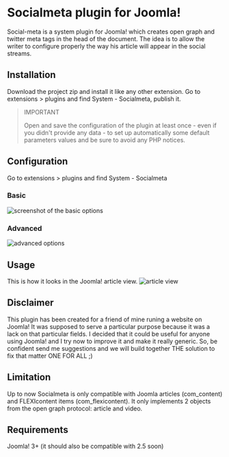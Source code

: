 # Socialmeta plugin for Joomla!
Social-meta is a system plugin for Joomla! which creates open graph and twitter meta tags in the head of the document. The idea is to allow the writer to configure properly the way his article will appear in the social streams.
## Installation
Download the project zip and install it like any other extension. Go to extensions > plugins and find System - Socialmeta, publish it.

> IMPORTANT
>  
> Open and save the configuration of the plugin at least once - even if you didn't provide any data - to set up automatically some default parameters values and be sure to avoid any PHP notices.

## Configuration
Go to extensions > plugins and find System - Socialmeta
### Basic
![screenshot of the basic options](https://dl.dropboxusercontent.com/u/11260729/socialmeta/socialmeta-plugin-basic-conf.jpg)
### Advanced
![advanced options](https://dl.dropboxusercontent.com/u/11260729/socialmeta/socialmeta-plugin-advanced-conf.jpg)
## Usage
This is how it looks in the Joomla! article view.
![article view](https://dl.dropboxusercontent.com/u/11260729/socialmeta/socialmeta-article-form.jpg)
## Disclaimer
This plugin has been created for a friend of mine runing a website on Joomla! It was supposed to serve a particular purpose because it was a lack on that particular fields. I decided that it could be useful for anyone using Joomla! and I try now to improve it and make it really generic. So, be confident send me suggestions and we will build together THE solution to fix that matter ONE FOR ALL ;)
## Limitation
Up to now Socialmeta is only compatible with Joomla articles (com_content) and FLEXIcontent items (com_flexicontent). It only implements 2 objects from the open graph protocol: article and video.
## Requirements
Joomla! 3+ (it should also be compatible with 2.5 soon)
